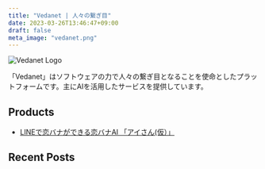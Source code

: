 ```yaml
---
title: "Vedanet | 人々の繋ぎ目"
date: 2023-03-26T13:46:47+09:00
draft: false
meta_image: "vedanet.png"
---
```


![Vedanet Logo](/images/vedanet-with-name.png)

「Vedanet」はソフトウェアの力で人々の繋ぎ目となることを使命としたプラットフォームです。主にAIを活用したサービスを提供しています。


## Products

- [LINEで恋バナができる恋バナAI 「アイさん(仮）」](posts/product-koibana-ai)

## Recent Posts
